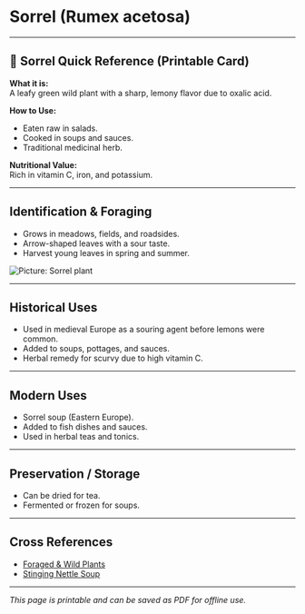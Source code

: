 # Sorrel (Rumex acetosa)

---

## 📜 Sorrel Quick Reference (Printable Card)

**What it is:**  
A leafy green wild plant with a sharp, lemony flavor due to oxalic acid.  

**How to Use:**  
- Eaten raw in salads.  
- Cooked in soups and sauces.  
- Traditional medicinal herb.  

**Nutritional Value:**  
Rich in vitamin C, iron, and potassium.  

---

## Identification & Foraging  

- Grows in meadows, fields, and roadsides.  
- Arrow-shaped leaves with a sour taste.  
- Harvest young leaves in spring and summer.  

![Picture: Sorrel plant](placeholder-sorrel.jpg)

---

## Historical Uses  

- Used in medieval Europe as a souring agent before lemons were common.  
- Added to soups, pottages, and sauces.  
- Herbal remedy for scurvy due to high vitamin C.  

---

## Modern Uses  

- Sorrel soup (Eastern Europe).  
- Added to fish dishes and sauces.  
- Used in herbal teas and tonics.  

---

## Preservation / Storage  

- Can be dried for tea.  
- Fermented or frozen for soups.  

---

## Cross References  

- [Foraged & Wild Plants](plants-foraging.md)  
- [Stinging Nettle Soup](stinging-nettle-soup.md)  

---

*This page is printable and can be saved as PDF for offline use.*

